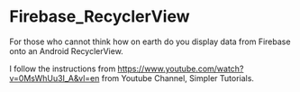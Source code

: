 # Firebase_RecyclerView

For those who cannot think how on earth do you display data from Firebase onto an Android RecyclerView.

I follow the instructions from https://www.youtube.com/watch?v=0MsWhUu3I_A&vl=en from Youtube Channel, Simpler Tutorials.
